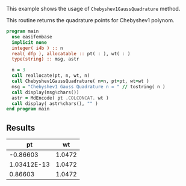 This example shows the usage of `Chebyshev1GaussQuadrature` method.

This routine returns the quadrature points for Chebyshev1 polynom.

```fortran
program main
  use easifembase
  implicit none
  integer( i4b ) :: n
  real( dfp ), allocatable :: pt( : ), wt( : )
  type(string) :: msg, astr

  n = 3
  call reallocate(pt, n, wt, n)
  call Chebyshev1GaussQuadrature( n=n, pt=pt, wt=wt )
  msg = "Chebyshev1 Gauss Quadrature n = " // tostring( n )
  call display(msg%chars())
  astr = MdEncode( pt .COLCONCAT. wt )
  call display( astr%chars(), "" )
end program main
```

## Results

| pt          | wt     |
|-------------|--------|
| -0.86603    | 1.0472 |
| 1.03412E-13 | 1.0472 |
| 0.86603     | 1.0472 |
